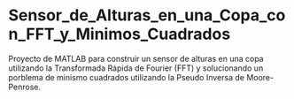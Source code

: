 # Sensor_de_Alturas_en_una_Copa_con_FFT_y_Minimos_Cuadrados
Proyecto de MATLAB para construir un sensor de alturas en una copa utilizando la Transformada Rápida de Fourier (FFT) y solucionando un porblema de minismo cuadrados utilizando la Pseudo Inversa de Moore-Penrose.
